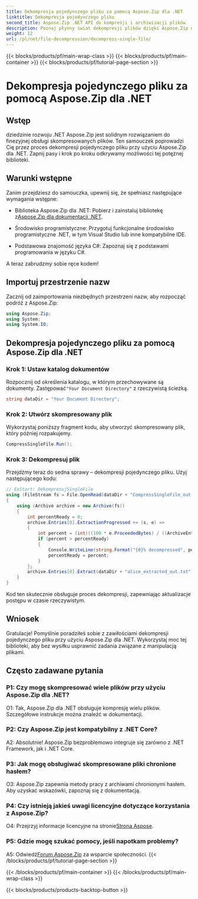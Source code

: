 ```yaml
---
title: Dekompresja pojedynczego pliku za pomocą Aspose.Zip dla .NET
linktitle: Dekompresja pojedynczego pliku
second_title: Aspose.Zip .NET API do kompresji i archiwizacji plików
description: Poznaj płynny świat dekompresji plików dzięki Aspose.Zip dla .NET. Bez wysiłku obsługuj skompresowane pliki w projektach C#.
weight: 12
url: /pl/net/file-decompression/decompress-single-file/
---
```


{{< blocks/products/pf/main-wrap-class >}}
{{< blocks/products/pf/main-container >}}
{{< blocks/products/pf/tutorial-page-section >}}

# Dekompresja pojedynczego pliku za pomocą Aspose.Zip dla .NET

## Wstęp

dziedzinie rozwoju .NET Aspose.Zip jest solidnym rozwiązaniem do finezyjnej obsługi skompresowanych plików. Ten samouczek poprowadzi Cię przez proces dekompresji pojedynczego pliku przy użyciu Aspose.Zip dla .NET. Zapnij pasy i krok po kroku odkrywamy możliwości tej potężnej biblioteki.

## Warunki wstępne

Zanim przejdziesz do samouczka, upewnij się, że spełniasz następujące wymagania wstępne:

-  Biblioteka Aspose.Zip dla .NET: Pobierz i zainstaluj bibliotekę z[Aspose.Zip dla dokumentacji .NET](https://reference.aspose.com/zip/net/).

- Środowisko programistyczne: Przygotuj funkcjonalne środowisko programistyczne .NET, w tym Visual Studio lub inne kompatybilne IDE.

- Podstawowa znajomość języka C#: Zapoznaj się z podstawami programowania w języku C#.

A teraz zabrudzmy sobie ręce kodem!

## Importuj przestrzenie nazw

Zacznij od zaimportowania niezbędnych przestrzeni nazw, aby rozpocząć podróż z Aspose.Zip:

```csharp
using Aspose.Zip;
using System;
using System.IO;
```

## Dekompresja pojedynczego pliku za pomocą Aspose.Zip dla .NET

### Krok 1: Ustaw katalog dokumentów

 Rozpocznij od określenia katalogu, w którym przechowywane są dokumenty. Zastępować`"Your Document Directory"` z rzeczywistą ścieżką.

```csharp
string dataDir = "Your Document Directory";
```

### Krok 2: Utwórz skompresowany plik

Wykorzystaj poniższy fragment kodu, aby utworzyć skompresowany plik, który później rozpakujemy.

```csharp
CompressSingleFile.Run();
```

### Krok 3: Dekompresuj plik

Przejdźmy teraz do sedna sprawy – dekompresji pojedynczego pliku. Użyj następującego kodu:

```csharp
// ExStart: DekompresujSingleFile
using (FileStream fs = File.OpenRead(dataDir + "CompressSingleFile_out.zip"))
{
    using (Archive archive = new Archive(fs))
    {
        int percentReady = 0;
        archive.Entries[0].ExtractionProgressed += (s, e) =>
        {
            int percent = (int)((100 * e.ProceededBytes) / ((ArchiveEntry)s).UncompressedSize);
            if (percent > percentReady)
            {
                Console.WriteLine(string.Format("{0}% decompressed", percent));
                percentReady = percent;
            }
        };
        archive.Entries[0].Extract(dataDir + "alice_extracted_out.txt");
    }
}
```

Kod ten skutecznie obsługuje proces dekompresji, zapewniając aktualizacje postępu w czasie rzeczywistym.

## Wniosek

Gratulacje! Pomyślnie poradziłeś sobie z zawiłościami dekompresji pojedynczego pliku przy użyciu Aspose.Zip dla .NET. Wykorzystaj moc tej biblioteki, aby bez wysiłku usprawnić zadania związane z manipulacją plikami.

## Często zadawane pytania

### P1: Czy mogę skompresować wiele plików przy użyciu Aspose.Zip dla .NET?

O1: Tak, Aspose.Zip dla .NET obsługuje kompresję wielu plików. Szczegółowe instrukcje można znaleźć w dokumentacji.

### P2: Czy Aspose.Zip jest kompatybilny z .NET Core?

A2: Absolutnie! Aspose.Zip bezproblemowo integruje się zarówno z .NET Framework, jak i .NET Core.

### P3: Jak mogę obsługiwać skompresowane pliki chronione hasłem?

O3: Aspose.Zip zapewnia metody pracy z archiwami chronionymi hasłem. Aby uzyskać wskazówki, zapoznaj się z dokumentacją.

### P4: Czy istnieją jakieś uwagi licencyjne dotyczące korzystania z Aspose.Zip?

 O4: Przejrzyj informacje licencyjne na stronie[Strona Aspose](https://purchase.aspose.com/buy).

### P5: Gdzie mogę szukać pomocy, jeśli napotkam problemy?

 A5: Odwiedź[Forum Aspose.Zip](https://forum.aspose.com/c/zip/37) za wsparcie społeczności.
{{< /blocks/products/pf/tutorial-page-section >}}

{{< /blocks/products/pf/main-container >}}
{{< /blocks/products/pf/main-wrap-class >}}

{{< blocks/products/products-backtop-button >}}
